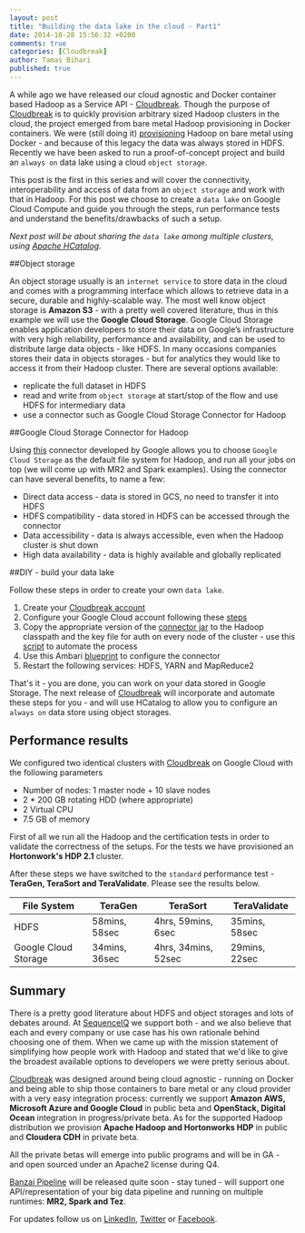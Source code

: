 ```yaml
---
layout: post
title: "Building the data lake in the cloud - Part1"
date: 2014-10-28 15:56:32 +0200
comments: true
categories: [Cloudbreak]
author: Tamas Bihari
published: true 
---
```


A while ago we have released our cloud agnostic and Docker container based Hadoop as a Service API - [Cloudbreak](http://sequenceiq.com/cloudbreak/). Though the purpose of [Cloudbreak](https://cloudbreak.sequenceiq.com) is to quickly provision arbitrary sized Hadoop clusters in the cloud, the project emerged from bare metal Hadoop provisioning in Docker containers. We were (still doing it) [provisioning](http://blog.sequenceiq.com/blog/2014/06/19/multinode-hadoop-cluster-on-docker/) Hadoop on bare metal using Docker - and because of this legacy the data was always stored in HDFS. Recently we have been asked to run a proof-of-concept project and build an `always on` data lake using a cloud `object storage`. 

This post is the first in this series and will cover the connectivity, interoperability and access of data from an `object storage` and work with that in Hadoop. For this post we choose to create a `data lake` on Google Cloud Compute and guide you through the steps, run performance tests and understand the benefits/drawbacks of such a setup.

_Next post will be about sharing the `data lake` among multiple clusters, using [Apache HCatalog](http://hortonworks.com/hadoop/hcatalog/)._

##Object storage

An object storage usually is an `internet service` to store data in the cloud and comes with a programming interface which allows to retrieve data in a secure, durable and highly-scalable way. The most well know object storage is **Amazon S3** - with a pretty well covered literature, thus in this example we will use the **Google Cloud Storage**. Google Cloud Storage enables application developers to store their data on Google’s infrastructure with very high reliability, performance and availability, and can be used to distribute large data objects - like HDFS. In many occasions companies stores their data in objects storages - but for analytics they would like to access it from their Hadoop cluster. There are several options available: 

* replicate the full dataset in HDFS
* read and write from `object storage` at start/stop of the flow and use HDFS for intermediary data
* use a connector such as Google Cloud Storage Connector for Hadoop

##Google Cloud Storage Connector for Hadoop

Using [this](https://cloud.google.com/hadoop/google-cloud-storage-connector) connector developed by Google allows you to choose `Google Cloud Storage` as the default file system for Hadoop, and run all your jobs on top (we will come up with MR2 and Spark examples). Using the connector can have several benefits, to name a few:

* Direct data access - data is stored in GCS, no need to transfer it into HDFS 
* HDFS compatibility - data stored in HDFS can be accessed through the connector
* Data accessibility - data is always accessible, even when the Hadoop cluster is shut down
* High data availability - data is highly available and globally replicated 

<!-- more -->

##DIY - build your data lake

Follow these steps in order to create your own `data lake`. 

1. Create your [Cloudbreak account](https://cloudbreak.sequenceiq.com/)
2. Configure your Google Cloud account following these [steps](http://sequenceiq.com/cloudbreak/#accounts)
3. Copy the appropriate version of the [connector jar](https://cloud.google.com/hadoop/google-cloud-storage-connector) to the Hadoop classpath and the key file for auth on every node of the cluster - use this [script](https://raw.githubusercontent.com/sequenceiq/sequenceiq-samples/master/data-lake/copyscripts.sh) to automate the process
4. Use this Ambari [blueprint](https://raw.githubusercontent.com/sequenceiq/sequenceiq-samples/master/data-lake/gcs-con-multi-node-hdfs-yarn.blueprint) to configure the connector
5. Restart the following services: HDFS, YARN and MapReduce2

That's it - you are done, you can work on your data stored in Google Storage. The next release of [Cloudbreak](https://github.com/sequenceiq/cloudbreak) will incorporate and automate these steps for you - and will use HCatalog to allow you to configure an `always on` data store using object storages. 

## Performance results

We configured two identical clusters with [Cloudbreak](http://sequenceiq.com/cloudbreak/) on Google Cloud with the following parameters 

* Number of nodes: 1 master node + 10 slave nodes 
* 2 * 200 GB rotating HDD (where appropriate)
* 2 Virtual CPU
* 7.5 GB of memory

First of all we run all the Hadoop and the certification tests in order to validate the correctness of the setups. For the tests we have provisioned an **Hortonwork's HDP 2.1** cluster.

After these steps we have switched to the `standard` performance test - **TeraGen, TeraSort and TeraValidate**. Please see the results below.


| File System           | TeraGen | TeraSort | TeraValidate
|-----------------------|---------|----------|-------------  
| HDFS                  |58mins, 58sec|4hrs, 59mins, 6sec|35mins, 58sec
| Google Cloud Storage  |34mins, 36sec|4hrs, 34mins, 52sec| 29mins, 22sec

## Summary

There is a pretty good literature about HDFS and object storages and lots of debates around. At [SequenceIQ](http://sequenceiq.com) we support both - and we also believe that each and every company or use case has his own rationale behind choosing one of them. When we came up with the mission statement of simplifying how people work with Hadoop and stated that we'd like to give the broadest available options to developers we were pretty serious about. 

[Cloudbreak](http://sequenceiq.com/cloudbreak/) was designed around being cloud agnostic - running on Docker and being able to ship those containers to bare metal or any cloud provider with a very easy integration process: currently we support **Amazon AWS, Microsoft Azure and Google Cloud** in public beta and **OpenStack, Digital Ocean** integration in progress/private beta. 
As for the supported Hadoop distribution we provision **Apache Hadoop and Hortonworks HDP** in public and **Cloudera CDH** in private beta.

All the private betas will emerge into public programs and will be in GA - and open sourced under an Apache2 license during Q4.

[Banzai Pipeline](http://docs.banzai.apiary.io/) will be released quite soon - stay tuned - will support one API/representation of your big data pipeline and running on multiple runtimes: **MR2, Spark and Tez**.

For updates follow us on [LinkedIn](https://www.linkedin.com/company/sequenceiq/), [Twitter](https://twitter.com/sequenceiq) or
[Facebook](https://www.facebook.com/sequenceiq). 
